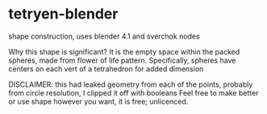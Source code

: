 # tetryen-blender
shape construction, uses blender 4.1 and sverchok nodes

Why this shape is significant? It is the empty space within the packed spheres, made from flower of life pattern. 
Specifically, spheres have centers on each vert of a tetrahedron for added dimension


DISCLAIMER: this had leaked geometry from each of the points, probably from circle resolution, I clipped it off with booleans
Feel free to make better or use shape however you want, it is free; unlicenced.


